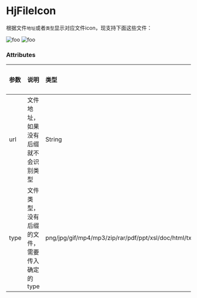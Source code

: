 # HjFileIcon

根据文件`地址`或者`类型`显示对应文件icon，现支持下面这些文件：

<img :src="$withBase('/images/hj-file-icon-1.png')" alt="foo"> 
<img :src="$withBase('/images/hj-file-icon-2.png')" alt="foo"> 


### Attributes

参数|说明|类型|可选值|默认值
:-|:-|:-|:-|:-
url | 文件地址，如果没有后缀就不会识别类型 | String | - | -
type | 文件类型，没有后缀的文件，需要传入确定的type | png/jpg/gif/mp4/mp3/zip/rar/pdf/ppt/xsl/doc/html/txt/ | -